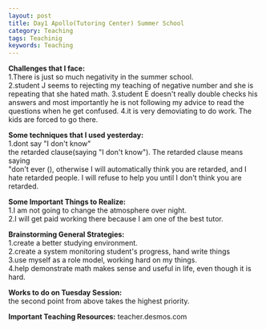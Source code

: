 ```yaml
---
layout: post
title: Day1 Apollo(Tutoring Center) Summer School
category: Teaching
tags: Teachinig
keywords: Teaching
---
```


**Challenges that I face:**  
1.There is just so much negativity in the summer school.  
2.student J seems to rejecting my teaching of negative number and she is
repeating that she hated math.
3.student E doesn't really double checks his answers and most importantly he is
not following my advice to read the questions when he get confused.
4.it is very demoviating to do work. The kids are forced to go there.


**Some techniques that I used yesterday:**  
1.dont say "I don't know"  
the retarded clause(saying "I don't know"). The retarded clause means saying  
"don't ever (), otherwise I will automatically think you are retarded, and I
hate retarded people. I will refuse to help you until I don't think you are
retarded.  

**Some Important Things to Realize:**  
1.I am not going to change the atmosphere over night.  
2.I will get paid working there because I am one of the best tutor.   

**Brainstorming General Strategies:**  
1.create a better studying environment.  
2.create a system monitoring student's progress, hand write things   
3.use myself as a role model, working hard on my things.   
4.help demonstrate math makes sense and useful in life, even though it is hard.  

**Works to do on Tuesday Session:**  
the second point from above takes the highest priority.  


**Important Teaching Resources:**
teacher.desmos.com


